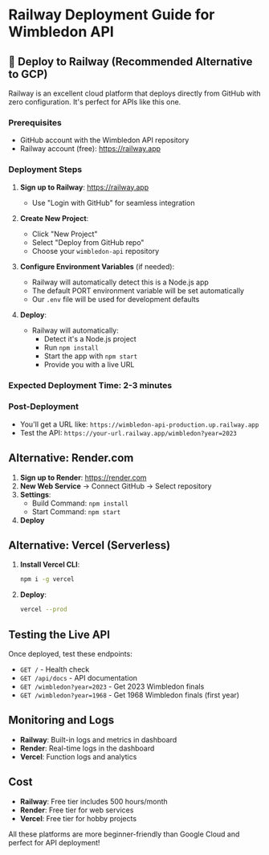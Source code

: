 # Railway Deployment Guide for Wimbledon API

## 🚀 Deploy to Railway (Recommended Alternative to GCP)

Railway is an excellent cloud platform that deploys directly from GitHub with zero configuration. It's perfect for APIs like this one.

### Prerequisites
- GitHub account with the Wimbledon API repository
- Railway account (free): https://railway.app

### Deployment Steps

1. **Sign up to Railway**: https://railway.app
   - Use "Login with GitHub" for seamless integration

2. **Create New Project**:
   - Click "New Project" 
   - Select "Deploy from GitHub repo"
   - Choose your `wimbledon-api` repository

3. **Configure Environment Variables** (if needed):
   - Railway will automatically detect this is a Node.js app
   - The default PORT environment variable will be set automatically
   - Our `.env` file will be used for development defaults

4. **Deploy**:
   - Railway will automatically:
     - Detect it's a Node.js project
     - Run `npm install`
     - Start the app with `npm start`
     - Provide you with a live URL

### Expected Deployment Time: 2-3 minutes

### Post-Deployment
- You'll get a URL like: `https://wimbledon-api-production.up.railway.app`
- Test the API: `https://your-url.railway.app/wimbledon?year=2023`

## Alternative: Render.com

1. **Sign up to Render**: https://render.com
2. **New Web Service** → Connect GitHub → Select repository
3. **Settings**:
   - Build Command: `npm install`
   - Start Command: `npm start`
4. **Deploy**

## Alternative: Vercel (Serverless)

1. **Install Vercel CLI**:
   ```bash
   npm i -g vercel
   ```

2. **Deploy**:
   ```bash
   vercel --prod
   ```

## Testing the Live API

Once deployed, test these endpoints:
- `GET /` - Health check
- `GET /api/docs` - API documentation  
- `GET /wimbledon?year=2023` - Get 2023 Wimbledon finals
- `GET /wimbledon?year=1968` - Get 1968 Wimbledon finals (first year)

## Monitoring and Logs

- **Railway**: Built-in logs and metrics in dashboard
- **Render**: Real-time logs in the dashboard
- **Vercel**: Function logs and analytics

## Cost

- **Railway**: Free tier includes 500 hours/month
- **Render**: Free tier for web services
- **Vercel**: Free tier for hobby projects

All these platforms are more beginner-friendly than Google Cloud and perfect for API deployment!
